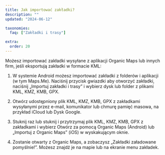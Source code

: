 ```yaml
---
title: Jak importować zakładki?
description: ""
updated: "2024-06-12"

taxonomies:
  faq: ["Zakładki i trasy"]

extra:
  order: 20
---
```


Możesz importować zakładki wysyłane z aplikacji Organic Maps lub innych firm, jeśli eksportują zakładki w formacie KML:

1. W systemie Android możesz importować zakładki z folderów i aplikacji (w tym Maps.Me). Naciśnij przycisk gwiazdki aby otworzyć zakładki, naciśnij „Importuj zakładki i trasy” i wybierz dysk lub folder z plikami KML, KMZ, KMB, GPX.

2. Otwórz udostępniony plik KML, KMZ, KMB, GPX z zakładkami wysyłanymi przez e-mail, komunikator lub chmurę pamięć masowa, na przykład iCloud lub Dysk Google.

3. Stuknij raz lub stuknij i przytrzymaj plik KML, KMZ, KMB, GPX z zakładkami i wybierz Otwórz za pomocą Organic Maps (Android) lub „Importuj z Organic Maps” (iOS) w wyskakującym oknie.

4. Zostanie otwarty z Organic Maps, a zobaczysz „Zakładki załadowane pomyślnie!”. Możesz znajdź je na mapie lub na ekranie menu zakładek.
